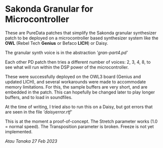 # Sakonda Granular for Microcontroller

These are PureData patches that simplify the Sakonda granular synthesizer patch to be deployed on a microcontroller based synthesizer system like the **OWL** (Rebel Tech **Genius** or Befaco **LICH**) or Daisy.

The granular synth voice is in the abstraction _'gran-part4.pd'_

Each other PD patch then tries a different number of voices: 2, 3, 4, 8, to see what will run within the DSP power of the microcontroller.

These were successfully deployed on the OWL3 board (Genius and updated LICH), and several workarounds were made to accommodate memory limitations. For this, the sample buffers are very short, and are embedded in the patch. This can hopefully be changed later to play longer buffers, and to load in soundfiles.

At the time of writing, I tried also to run this on a Daisy, but got errors that are seen in the file _'daisyerror.rtf'_

This is at the moment a proof-of-concept. The Stretch parameter works (1.0 = normal speed). The Transposition parameter is broken. Freeze is not yet implemented.

*Atau Tanaka
27 Feb 2023*